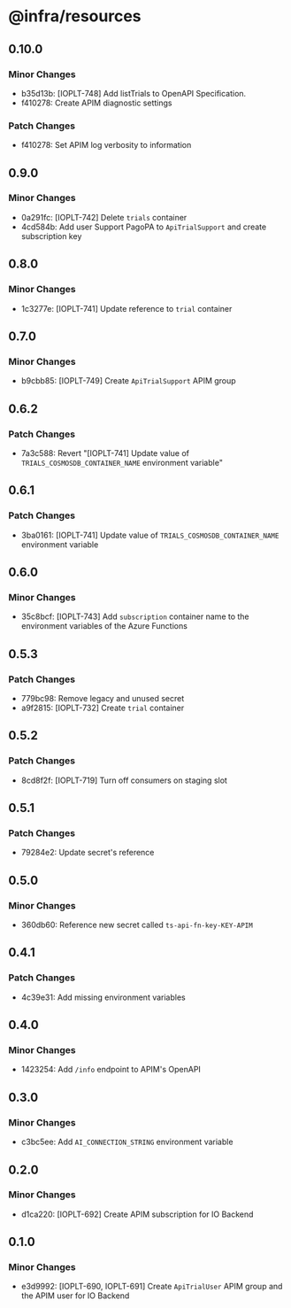 # @infra/resources

## 0.10.0

### Minor Changes

- b35d13b: [IOPLT-748] Add listTrials to OpenAPI Specification.
- f410278: Create APIM diagnostic settings

### Patch Changes

- f410278: Set APIM log verbosity to information

## 0.9.0

### Minor Changes

- 0a291fc: [IOPLT-742] Delete `trials` container
- 4cd584b: Add user Support PagoPA to `ApiTrialSupport` and create subscription key

## 0.8.0

### Minor Changes

- 1c3277e: [IOPLT-741] Update reference to `trial` container

## 0.7.0

### Minor Changes

- b9cbb85: [IOPLT-749] Create `ApiTrialSupport` APIM group

## 0.6.2

### Patch Changes

- 7a3c588: Revert "[IOPLT-741] Update value of `TRIALS_COSMOSDB_CONTAINER_NAME` environment variable"

## 0.6.1

### Patch Changes

- 3ba0161: [IOPLT-741] Update value of `TRIALS_COSMOSDB_CONTAINER_NAME` environment variable

## 0.6.0

### Minor Changes

- 35c8bcf: [IOPLT-743] Add `subscription` container name to the environment variables of the Azure Functions

## 0.5.3

### Patch Changes

- 779bc98: Remove legacy and unused secret
- a9f2815: [IOPLT-732] Create `trial` container

## 0.5.2

### Patch Changes

- 8cd8f2f: [IOPLT-719] Turn off consumers on staging slot

## 0.5.1

### Patch Changes

- 79284e2: Update secret's reference

## 0.5.0

### Minor Changes

- 360db60: Reference new secret called `ts-api-fn-key-KEY-APIM`

## 0.4.1

### Patch Changes

- 4c39e31: Add missing environment variables

## 0.4.0

### Minor Changes

- 1423254: Add `/info` endpoint to APIM's OpenAPI

## 0.3.0

### Minor Changes

- c3bc5ee: Add `AI_CONNECTION_STRING` environment variable

## 0.2.0

### Minor Changes

- d1ca220: [IOPLT-692] Create APIM subscription for IO Backend

## 0.1.0

### Minor Changes

- e3d9992: [IOPLT-690, IOPLT-691] Create `ApiTrialUser` APIM group and the APIM user for IO Backend
